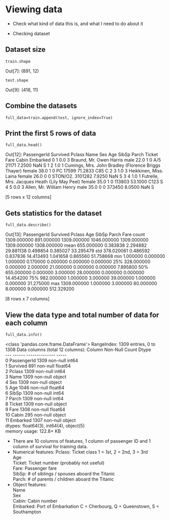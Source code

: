 # Viewing data

* Check what kind of data this is, and what I need to do about it

* Checking dataset
## Dataset size
```
train.shape
```
Out[7]: (891, 12)
```
test.shape
```
Out[9]: (418, 11)

## Combine the datasets
```
full_data=train.append(test, ignore_index=True)
```
## Print the first 5 rows of data
```
full_data.head()
```
Out[12]: 
 PassengerId  Survived  Pclass                                                 Name     Sex   Age  SibSp  Parch            Ticket     Fare Cabin Embarked
0            1       0.0       3                              Braund, Mr. Owen Harris    male  22.0      1      0         A/5 21171   7.2500   NaN        S
1            2       1.0       1  Cumings, Mrs. John Bradley (Florence Briggs Thayer)  female  38.0      1      0          PC 17599  71.2833   C85        C
2            3       1.0       3                               Heikkinen, Miss. Laina  female  26.0      0      0  STON/O2. 3101282   7.9250   NaN        S
3            4       1.0       1         Futrelle, Mrs. Jacques Heath (Lily May Peel)  female  35.0      1      0            113803  53.1000  C123        S
4            5       0.0       3                             Allen, Mr. William Henry    male  35.0      0      0            373450   8.0500   NaN        S

[5 rows x 12 columns]

## Gets statistics for the dataset
```
full_data.describe()
```

Out[13]: 
       PassengerId    Survived       Pclass          Age        SibSp        Parch         Fare
count  1309.000000  891.000000  1309.000000  1046.000000  1309.000000  1309.000000  1308.000000
mean    655.000000    0.383838     2.294882    29.881138     0.498854     0.385027    33.295479
std     378.020061    0.486592     0.837836    14.413493     1.041658     0.865560    51.758668
min       1.000000    0.000000     1.000000     0.170000     0.000000     0.000000     0.000000
25%     328.000000    0.000000     2.000000    21.000000     0.000000     0.000000     7.895800
50%     655.000000    0.000000     3.000000    28.000000     0.000000     0.000000    14.454200
75%     982.000000    1.000000     3.000000    39.000000     1.000000     0.000000    31.275000
max    1309.000000    1.000000     3.000000    80.000000     8.000000     9.000000   512.329200

[8 rows x 7 columns]

## View the data type and total number of data for each column
```
full_data.info()
```
<class 'pandas.core.frame.DataFrame'>
RangeIndex: 1309 entries, 0 to 1308
Data columns (total 12 columns):
    Column       Non-Null Count  Dtype  <br>
---  ------       --------------  -----  <br>
 0   PassengerId  1309 non-null   int64  <br>
 1   Survived     891 non-null    float64<br>
 2   Pclass       1309 non-null   int64  <br>
 3   Name         1309 non-null   object <br>
 4   Sex          1309 non-null   object <br>
 5   Age          1046 non-null   float64<br>
 6   SibSp        1309 non-null   int64  <br>
 7   Parch        1309 non-null   int64  <br>
 8   Ticket       1309 non-null   object <br>
 9   Fare         1308 non-null   float64<br>
 10  Cabin        295 non-null    object <br>
 11  Embarked     1307 non-null   object <br>
dtypes: float64(3), int64(4), object(5)  <br>
memory usage: 122.8+ KB

* There are 10 columns of features, 1 column of passenger ID and 1 column of survival for training data.
* Numerical features:
   Pclass: Ticket class    1 = 1st, 2 = 2nd, 3 = 3rd <br>
   Age<br>
   Ticket: Ticket number (probably not useful)<br>
   Fare: Passenger fare<br>
   SibSp: # of siblings / spouses aboard the Titanic<br>
   Parch: # of parents / children aboard the Titanic<br>
* Object features:<br>
   Name<br>
   Sex<br>
   Cabin: Cabin number<br>
   Embarked: Port of Embarkation    C = Cherbourg, Q = Queenstown, S = Southampton<br>
   


